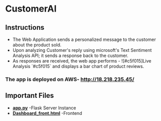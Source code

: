 # CustomerAI
<h2>Instructions</h2>
<ul>
 <li>The Web Application sends a personalized message to the customer about the product sold.</li>
 <li>Upon analyzing Customer's reply using microsoft's Text Sentiment Analysis API; it sends a response back to the customer.</li>
 <li>As responses are received, the web app performs - ![#c5f015]Live Analysis `#c5f015` and displays a bar chart of product reviews. </li>
 </ul>
 <h3> The app is deployed on AWS- <a href="http://18.218.235.45/">http://18.218.235.45/</a></h3>
<h2>Important Files</h2>
<ul>
 <li><a href="https://github.com/dhirajhr/CustomerAI/blob/master/venv/CustomerAI_Backend/app.py"><b>app.py</b></a> -Flask Server Instance</li>
 <li><a href="https://github.com/dhirajhr/CustomerAI/blob/master/venv/CustomerAI_Backend/templates/Dashboard_Front.html"><b>Dashboard_front.html</b></a> -Frontend</li>
</ul>

